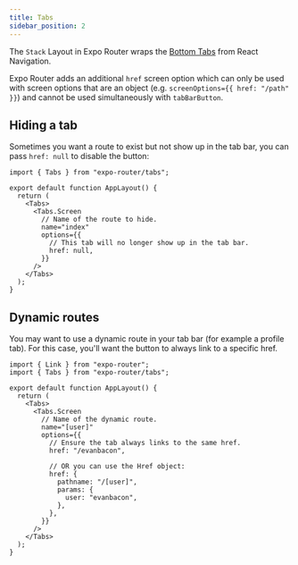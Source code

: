 ```yaml
---
title: Tabs
sidebar_position: 2
---
```


The `Stack` Layout in Expo Router wraps the [Bottom Tabs](https://reactnavigation.org/docs/bottom-tab-navigator) from React Navigation.

Expo Router adds an additional `href` screen option which can only be used with screen options that are an object (e.g. `screenOptions={{ href: "/path" }}`) and cannot be used simultaneously with `tabBarButton`.

## Hiding a tab

Sometimes you want a route to exist but not show up in the tab bar, you can pass `href: null` to disable the button:

```tsx title=app/_layout.tsx
import { Tabs } from "expo-router/tabs";

export default function AppLayout() {
  return (
    <Tabs>
      <Tabs.Screen
        // Name of the route to hide.
        name="index"
        options={{
          // This tab will no longer show up in the tab bar.
          href: null,
        }}
      />
    </Tabs>
  );
}
```

## Dynamic routes

You may want to use a dynamic route in your tab bar (for example a profile tab). For this case, you'll want the button to always link to a specific href.

```tsx title=app/_layout.tsx
import { Link } from "expo-router";
import { Tabs } from "expo-router/tabs";

export default function AppLayout() {
  return (
    <Tabs>
      <Tabs.Screen
        // Name of the dynamic route.
        name="[user]"
        options={{
          // Ensure the tab always links to the same href.
          href: "/evanbacon",

          // OR you can use the Href object:
          href: {
            pathname: "/[user]",
            params: {
              user: "evanbacon",
            },
          },
        }}
      />
    </Tabs>
  );
}
```
